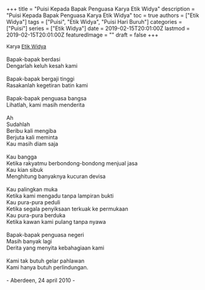 +++
title = "Puisi Kepada Bapak Penguasa Karya Etik Widya"
description = "Puisi Kepada Bapak Penguasa Karya Etik Widya"
toc = true
authors = ["Etik Widya"]
tags = ["Puisi", "Etik Widya", "Puisi Hari Buruh"]
categories = ["Puisi"]
series = ["Etik Widya"]
date = 2019-02-15T20:01:00Z
lastmod = 2019-02-15T20:01:00Z
featuredImage = ""
draft = false
+++

<div style="text-align: justify;">
<div style="font-size: small;">Karya <a href="/authors/etik-widya/" target="_blank">Etik Widya</a></div><br />
Bapak-bapak berdasi<br />Dengarlah keluh kesah kami<br /><br />Bapak-bapak bergaji tinggi<br />Rasakanlah kegetiran batin kami<br /><br />Bapak-bapak penguasa bangsa<br />Lihatlah, kami masih menderita<br /><br />Ah<br />Sudahlah<br />Beribu kali mengiba<br />Berjuta kali meminta<br />Kau masih diam saja<br /><br />Kau bangga<br />Ketika rakyatmu berbondong-bondong menjual jasa<br />Kau kian sibuk<br />Menghitung banyaknya kucuran devisa<br /><br />Kau palingkan muka<br />Ketika kami mengadu tanpa lampiran bukti<br />Kau pura-pura peduli<br />Ketika segala penyiksaan terkuak ke permukaan<br />Kau pura-pura berduka<br />Ketika kawan kami pulang tanpa nyawa<br /><br />Bapak-bapak penguasa negeri<br />Masih banyak lagi<br />Derita yang menyita kebahagiaan kami<br /><br />Kami tak butuh gelar pahlawan<br />Kami hanya butuh perlindungan.<br /><br />- Aberdeen, 24 april 2010 -</div>
